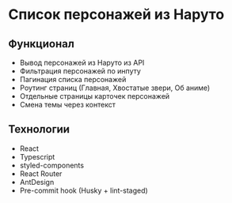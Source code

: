# Список персонажей из Наруто

## Функционал

- Вывод персонажей из Наруто из API
- Фильтрация персонажей по инпуту
- Пагинация списка персонажей
- Роутинг страниц (Главная, Хвостатые звери, Об аниме)
- Отдельные страницы карточек персонажей
- Смена темы через контекст

## Технологии

- React
- Typescript
- styled-components
- React Router
- AntDesign
- Pre-commit hook (Husky + lint-staged)
